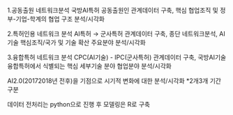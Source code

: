 1.공동출원 네트워크분석 국방AI특허 공동출원인 관계데이터 구축, 핵심 협업조직 및 정부-기업-학계의 협업 구조 분석/시각화

2.특허인용 네트워크 분석 AI특허 → 군사특허 관계데이터 구축, 종단 네트워크분석, AI기술 핵심조직/국가 및 기술 확산 주요분야 분석/시각화

3.융합특허 네트워크 분석 CPC(AI기술) - IPC(군사특허) 관계데이터 구축, 국방AI기술 융합특허에서 식별되는 핵심 세부기술 분야 협업분야 분석/시각화

AI2.0(20172018년 전후)을 기점으로 시기적 변화에 대한 분석/시각화 *2개3개 기간 구분

데이터 전처리는 python으로 진행 후 모델링은 R로 구축 
